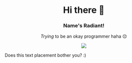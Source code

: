<h1 align="center">Hi there 👋</h1>

<h3 align="center">Name's Radiant!</h3>
<p align="center"><i>Trying </i>to be an okay programmer haha 😔</p>
<!-- <br> stands for Bruh-->

<p align="center">
    <img src="https://github-readme-stats.vercel.app/api?username=RadiantDerg&show_icons=true&title_color=FA9D20&text_color=FFECE9&icon_color=FBBC18&bg_color=181818"/>
</p>
Does this text placement bother you? :)

<!--
**RadiantDerg/RadiantDerg** is a ✨ _special_ ✨ repository because its `README.md` (this file) appears on your GitHub profile.

Here are some ideas to get you started:

- 🔭 I’m currently working on ...
- 🌱 I’m currently learning ...
- 👯 I’m looking to collaborate on ...
- 🤔 I’m looking for help with ...
- 💬 Ask me about ...
- 📫 How to reach me: ...
- 😄 Pronouns: ...
- ⚡ Fun fact: ...
-->
